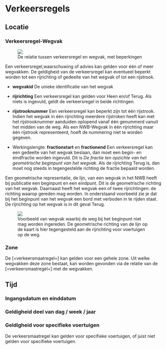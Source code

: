 # Verkeersregels



## Locatie



### Verkeersregel-Wegvak
<figure>
<img src="./hoofdstukken/media/wegvaklocatie-verkeersregel.PNG">
<figcaption>De relatie tussen verkeersregel en wegvak, met beperkingen</caption>
</figure>

Een verkeersregel,waarschuwing of advies kan gelden voor één of meer wegvakken. De geldigheid van de verkeersregel kan eventueel beperkt worden tot een rijrichting of gedeelte van het wegvak of tot een rijstrook. 

* **wegvakid** De unieke identificatie van het wegvak
* **rijrichting** Een verkeersregel kan gelden voor Heen en/of Terug. Als niets is ingevuld, geldt de verkeersregel in beide richtingen.

* **rijstrooknummer**  Een verkeersregel kan beperkt zijn tot één rijstrook. Indien het wegvak in één rijrichting meerdere rijstroken heeft kan met het rijstrooknummer aanduiden oplopend vanaf één genummerd vanuit het midden van de weg. 
Als een NWB-Wegvak in één rijrichting maar één rijstrook representeerd, hoeft de nummering niet te worden gegeven.

* Werkingslengte: **fractionstart** en **fractionend** Een verkeersregel kan een gedeelte van het wegvak beslaan, dan moet een begin- en eindfractie worden ingevuld. Dit is *De fractie ten opzichte van het geometrische beginpunt van het wegvak*. Als de rijrichting Terug is, dan moet nog steeds in tegengestelde richting de fractie bepaald worden. 


<aside class="note" title="Richting van het wegvak">
Een geometrische representatie, de lijn, van een wegvak in het NWB heeft bij publicatie een beginpunt en een eindpunt. Dit is de geometrische richting van het wegvak. Daarnaast heeft het wegvak een of twee rijrichtingen: de richting waarop gereden mag worden. In onderstaand voorbeeld zie je dat bij het beginpunt van het wegvak een bord met verboden in te rijden staat. De rijrichting op het wegvak is in dit geval Terug. 
<figure>
<img src="./hoofdstukken/media/wegvakrichting.png">
<figcaption>Voorbeeld van wegvak waarbij de weg bij het beginpunt niet mag worden ingereden. De geometrische richting van de lijn op de kaart is hier tegengesteld aan de rijrichting voor voertuigen op de weg. </caption>
</figure>
</aside>

### Zone
De [=verkeersmaatregel=] kan gelden voor een gehele zone. Uit welke wegvakken deze zone bestaat, kan worden gevonden via de relatie van de [=verkeersmaatregel=] met de wegvakken.



## Tijd

### Ingangsdatum en einddatum

<div class="issue" data-number="295"></div>


### Geldigheid deel van dag / week / jaar

<div class="issue" data-number="200"></div>



<div class="issue" data-number="29"></div>



### Geldigheid voor specifieke voertuigen

De verkeersmaatregel kan gelden voor specifieke voertuigen, of juist niet gelden voor specifieke voertuigen.

<div class="issue" data-number="326"></div>


